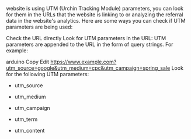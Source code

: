  website is using UTM (Urchin Tracking Module) parameters, you can look for them in the URLs that the website is linking to or analyzing the referral data in the website's analytics. Here are some ways you can check if UTM parameters are being used:

Check the URL directly
Look for UTM parameters in the URL: UTM parameters are appended to the URL in the form of query strings. For example:

arduino
Copy
Edit
https://www.example.com?utm_source=google&utm_medium=cpc&utm_campaign=spring_sale
Look for the following UTM parameters:

- utm_source

- utm_medium

- utm_campaign

- utm_term

- utm_content

